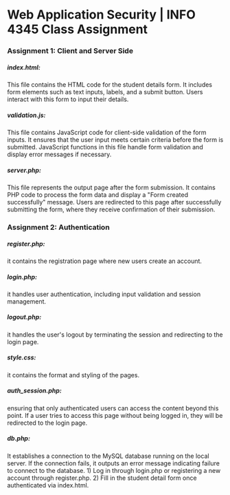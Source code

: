# Web Application Security | INFO 4345 Class Assignment
<title>Assignments</title>
<h3>Assignment 1: Client and Server Side</h3>
<h5>index.html:</h5>
This file contains the HTML code for the student details form.
It includes form elements such as text inputs, labels, and a submit button.
Users interact with this form to input their details. <br>
<be>
<h5>validation.js:</h5>
This file contains JavaScript code for client-side validation of the form inputs.
It ensures that the user input meets certain criteria before the form is submitted.
JavaScript functions in this file handle form validation and display error messages if necessary.
<be></be>
<h5>server.php:</h5>
This file represents the output page after the form submission.
It contains PHP code to process the form data and display a "Form created successfully" message.
Users are redirected to this page after successfully submitting the form, where they receive confirmation of their submission.

<h3>Assignment 2: Authentication</h3>
<h5>register.php:</h5> 
it contains the registration page where new users create an account.
<h5>login.php:</h5> it handles user authentication, including input validation and session management.
<h5>logout.php:</h5> it handles the user's logout by terminating the session and redirecting to the login page.
<h5>style.css:</h5> it contains the format and styling of the pages.
<h5>auth_session.php:</h5> ensuring that only authenticated users can access the content beyond this point. If a user tries to access this page without being logged in, they will be redirected to the login page.
<h5>db.php:</h5> It establishes a connection to the MySQL database running on the local server. If the connection fails, it outputs an error message indicating failure to connect to the database.

<title>Navigation</title>
1) Log in through login.php or registering a new account through register.php.
2) Fill in the student detail form once authenticated  via index.html. 







